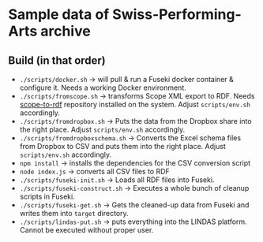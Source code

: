 # Sample data of Swiss-Performing-Arts archive

## Build (in that order)

* `./scripts/docker.sh` -> will pull & run a Fuseki docker container & configure it. Needs a working Docker environment.
* `./scripts/fromscope.sh` -> transforms Scope XML export to RDF. Needs [scope-to-rdf](https://github.com/zazuko/scope-to-rdf) repository installed on the system. Adjust `scripts/env.sh` accordingly.
* `./scripts/fromdropbox.sh` -> Puts the data from the Dropbox share into the right place. Adjust `scripts/env.sh` accordingly.
* `./scripts/fromdropboxschema.sh` -> Converts the Excel schema files from Dropbox to CSV and puts them into the right place. Adjust `scripts/env.sh` accordingly.
* `npm install` -> installs the dependencies for the CSV conversion script
* `node index.js` -> converts all CSV files to RDF
* `./scripts/fuseki-init.sh` -> Loads all RDF files into Fuseki.
* `./scripts/fuseki-construct.sh` -> Executes a whole bunch of cleanup scripts in Fuseki.
* `./scripts/fuseki-get.sh` -> Gets the cleaned-up data from Fuseki and writes them into `target` directory.
* `./scripts/lindas-put.sh` -> puts everything into the LINDAS platform. Cannot be executed without proper user.
